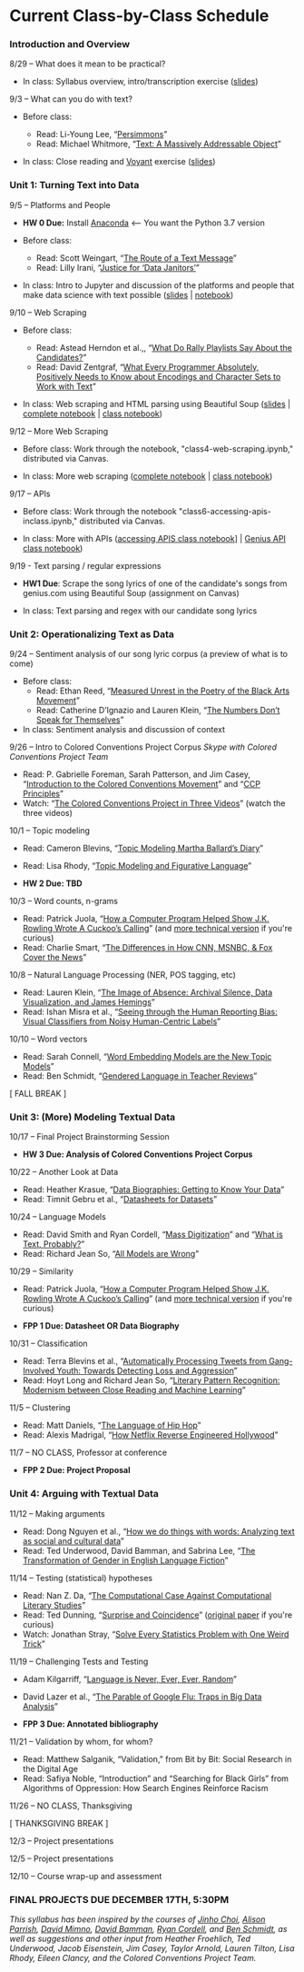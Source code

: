 # Current Class-by-Class Schedule

### Introduction and Overview

8/29 – What does it mean to be practical?

* In class: Syllabus overview, intro/transcription exercise ([slides](slides/class-1.pdf))

9/3 – What can you do with text?

* Before class:
	* Read: Li-Young Lee, “[Persimmons](https://www.poetryfoundation.org/poems/43011/persimmons)”
	* Read: Michael Whitmore, “[Text: A Massively Addressable Object](https://dhdebates.gc.cuny.edu/read/untitled-88c11800-9446-469b-a3be-3fdb36bfbd1e/section/402e7e9a-359b-4b11-8386-a1b48e40425a)”

* In class: Close reading and [Voyant](https://voyant-tools.org/) exercise ([slides](../slides/class-2.pdf))

### Unit 1: Turning Text into Data

9/5 – Platforms and People

* **HW 0 Due:** Install [Anaconda](https://www.anaconda.com/distribution/#download-section) <-- You want the Python 3.7 version

* Before class:
	* Read: Scott Weingart, “[The Route of a Text Message](https://scottbot.net/the-route-of-a-text-message/)”
	* Read: Lilly Irani, “[Justice for ‘Data Janitors’](https://www.publicbooks.org/justice-for-data-janitors/)”

* In class: Intro to Jupyter and discussion of the platforms and people that make data science with text possible ([slides](../slides/class-3.pdf) | [notebook](../notebooks/class3-jupyter-intro.ipynb))

9/10 – Web Scraping

* Before class:
	* Read: Astead Herndon et al.,, “[What Do Rally Playlists Say About the Candidates?](https://www.nytimes.com/interactive/2019/08/19/us/politics/presidential-campaign-songs-playlists.html)”
	* Read: David Zentgraf, “[What Every Programmer Absolutely, Positively Needs to Know about Encodings and Character Sets to Work with Text](http://kunststube.net/encoding/)”

* In class: Web scraping and HTML parsing using Beautiful Soup ([slides](../slides/class4slides.pdf) | [complete notebook](h../notebooks/class4-web-scraping-complete.ipynb) | [class notebook](../notebooks/class4-web-scraping-inclass.ipynb))

9/12 – More Web Scraping

* Before class: Work through the notebook, "class4-web-scraping.ipynb," distributed via Canvas.

* In class: More web scraping ([complete notebook](../notebooks/class5-web-scraping-NYT-complete.ipynb) | [class notebook](../notebooks/class5-web-scraping-NYT-inclass.ipynb))

9/17 – APIs

* Before class: Work through the notebook "class6-accessing-apis-inclass.ipynb," distributed via Canvas.

* In class: More with APIs ([accessing APIS class notebook](../notebooks/class6-accessing-apis-inclass.ipynb)] | [Genius API class notebook](./notebooks/class6-genius-api-inclass.ipynb))

9/19 - Text parsing / regular expressions

* **HW1 Due**: Scrape the song lyrics of one of the candidate's songs from genius.com using Beautiful Soup (assignment on Canvas)

* In class: Text parsing and regex with our candidate song lyrics

### Unit 2: Operationalizing Text as Data

9/24 – Sentiment analysis of our song lyric corpus (a preview of what is to come)

* Before class:
	* Read: Ethan Reed, “[Measured Unrest in the Poetry of the Black Arts Movement](https://scholarslab.lib.virginia.edu/blog/measured-unrest-in-the-poetry-of-the-black-arts-movement/)”
	* Read: Catherine D’Ignazio and Lauren Klein, “[The Numbers Don’t Speak for Themselves](https://bookbook.pubpub.org/pub/6ui5n4vo)”
* In class: Sentiment analysis and discussion of context

9/26 – Intro to Colored Conventions Project Corpus *Skype with Colored Conventions Project Team*

* Read: P. Gabrielle Foreman, Sarah Patterson, and Jim Casey, “[Introduction to the Colored Conventions Movement](http://coloredconventions.org/introduction-to-movement)” and “[CCP Principles](http://coloredconventions.org/ccp-principles)”
* Watch: “[The Colored Conventions Project in Three Videos](http://coloredconventions.org/project-videos)” (watch the three videos)

10/1 – Topic modeling

* Read: Cameron Blevins, “[Topic Modeling Martha Ballard’s Diary](http://www.cameronblevins.org/posts/topic-modeling-martha-ballards-diary/)”
* Read: Lisa Rhody, “[Topic Modeling and Figurative Language](http://journalofdigitalhumanities.org/2-1/topic-modeling-and-figurative-language-by-lisa-m-rhody/)”

* **HW 2 Due: TBD**

10/3 – Word counts, n-grams

* Read: Patrick Juola, “[How a Computer Program Helped Show J.K. Rowling Wrote A Cuckoo’s Calling](https://www.scientificamerican.com/article/how-a-computer-program-helped-show-jk-rowling-write-a-cuckoos-calling/_)” (and [more technical version](https://languagelog.ldc.upenn.edu/nll/?p=5315) if you're curious)
* Read: Charlie Smart, “[The Differences in How CNN, MSNBC, & Fox Cover the News](https://pudding.cool/2018/01/chyrons/)”

10/8 – Natural Language Processing (NER, POS tagging, etc)

* Read: Lauren Klein, “[The Image of Absence: Archival Silence, Data Visualization, and James Hemings](https://read-dukeupress-edu.proxy.library.emory.edu/american-literature/article-pdf/85/4/661/393292/AL854_03Klein_Fpp.pdf)”
* Read: Ishan Misra et al., “[Seeing through the Human Reporting Bias: Visual Classifiers from Noisy Human-Centric Labels](https://arxiv.org/pdf/1512.06974.pdf?fbclid=IwAR2OwfGEBmPR2ngyN0Hu2JYIEa7rwUe2VTGV8x3laDp89KxL1o6LBERXb9M)”

10/10 – Word vectors

* Read: Sarah Connell, “[Word Embedding Models are the New Topic Models](https://web.northeastern.edu/nulab/word-embedding-model/)”
* Read: Ben Schmidt, “[Gendered Language in Teacher Reviews](http://benschmidt.org/profGender)”

[ FALL BREAK ]

### Unit 3: (More) Modeling Textual Data

10/17 – Final Project Brainstorming Session

* **HW 3 Due: Analysis of Colored Conventions Project Corpus**

10/22 – Another Look at Data

* Read: Heather Krasue, “[Data Biographies: Getting to Know Your Data](https://gijn.org/2017/03/27/data-biographies-getting-to-know-your-data/)”
* Read: Timnit Gebru et al., “[Datasheets for Datasets](https://arxiv.org/pdf/1803.09010.pdf)”

10/24 – Language Models

* Read: David Smith and Ryan Cordell, “[Mass Digitization](https://manifold.umn.edu/read/untitled-883630b9-c054-44e1-91db-d053a7106ecb/section/ea1f849a-bac1-4e9d-85f4-149d0083a6a4)” and “[What is Text, Probably?](https://manifold.umn.edu/read/8ddd9c7c-c2db-44be-91a6-732d1d08ec47/section/4cb9d511-6870-4108-ba4e-2726d106dd39#ch03)”
* Read: Richard Jean So, “[All Models are Wrong](https://www-mlajournals-org.proxy.library.emory.edu/doi/pdf/10.1632/pmla.2017.132.3.668)”

10/29 – Similarity

* Read: Patrick Juola, “[How a Computer Program Helped Show J.K. Rowling Wrote A Cuckoo’s Calling](https://www.scientificamerican.com/article/how-a-computer-program-helped-show-jk-rowling-write-a-cuckoos-calling/)” (and [more technical version](https://languagelog.ldc.upenn.edu/nll/?p=5315) if you're curious)

* **FPP 1 Due: Datasheet OR Data Biography**

10/31 – Classification

* Read: Terra Blevins et al., “[Automatically Processing Tweets from Gang-Involved Youth: Towards Detecting Loss and Aggression](https://www.aclweb.org/anthology/C16-1207)”
* Read: Hoyt Long and Richard Jean So, “[Literary Pattern Recognition: Modernism between Close Reading and Machine Learning](https://www-journals-uchicago-edu.proxy.library.emory.edu/doi/pdfplus/10.1086/684353)”

11/5 – Clustering

* Read: Matt Daniels, “[The Language of Hip Hop](https://pudding.cool/2017/09/hip-hop-words/)”
* Read: Alexis Madrigal, “[How Netflix Reverse Engineered Hollywood](https://www.theatlantic.com/technology/archive/2014/01/how-netflix-reverse-engineered-hollywood/282679/)”

11/7 – NO CLASS, Professor at conference

* **FPP 2 Due: Project Proposal**

### Unit 4: Arguing with Textual Data

11/12 – Making arguments

* Read: Dong Nguyen et al., “[How we do things with words: Analyzing text as social and cultural data](https://arxiv.org/pdf/1907.01468.pdf)”
* Read: Ted Underwood, David Bamman, and Sabrina Lee, “[The Transformation of Gender in English Language Fiction](http://culturalanalytics.org/2018/02/the-transformation-of-gender-in-english-language-fiction/)”

11/14 – Testing (statistical) hypotheses

* Read: Nan Z. Da, “[The Computational Case Against Computational Literary Studies](https://www-journals-uchicago-edu.proxy.library.emory.edu/doi/pdfplus/10.1086/702594)”
* Read: Ted Dunning, “[Surprise and Coincidence](http://tdunning.blogspot.com/2008/03/surprise-and-coincidence.html)” ([original paper](https://aclweb.org/anthology/J93-1003) if you're curious)
* Watch: Jonathan Stray, “[Solve Every Statistics Problem with One Weird Trick](https://www.youtube.com/watch?v=BhY-un6JURA)”

11/19 – Challenging Tests and Testing

* Adam Kilgarriff, “[Language is Never, Ever, Ever, Random](https://kilgarriff.co.uk/Publications/2005-K-lineer.pdf)”
* David Lazer et al., “[The Parable of Google Flu: Traps in Big Data Analysis](https://gking.harvard.edu/files/gking/files/0314policyforumff.pdf)”

* **FPP 3 Due: Annotated bibliography**

11/21 – Validation by whom, for whom?

* Read: Matthew Salganik, “Validation,” from Bit by Bit: Social Research in the Digital Age
* Read: Safiya Noble, “Introduction” and “Searching for Black Girls” from Algorithms of Oppression: How Search Engines Reinforce Racism

11/26 – NO CLASS, Thanksgiving

[ THANKSGIVING BREAK ]

12/3 – Project presentations

12/5 – Project presentations

12/10 – Course wrap-up and assessment

### FINAL PROJECTS DUE DECEMBER 17TH, 5:30PM

*This syllabus has been inspired by the courses of [Jinho Choi](https://github.com/emory-courses/data-science), [Alison Parrish](http://www.decontextualize.com/teaching/), [David Mimno](https://mimno.infosci.cornell.edu/info3350/), [David Bamman](http://people.ischool.berkeley.edu/~dbamman/info256.html), [Ryan Cordell](http://s17hda.ryancordell.org), and [Ben Schmidt](http://benschmidt.org/HDA19/), as well as suggestions and other input from Heather Froehlich, Ted Underwood, Jacob Eisenstein, Jim Casey, Taylor Arnold, Lauren Tilton, Lisa Rhody, Eileen Clancy, and the Colored Conventions Project Team.*
